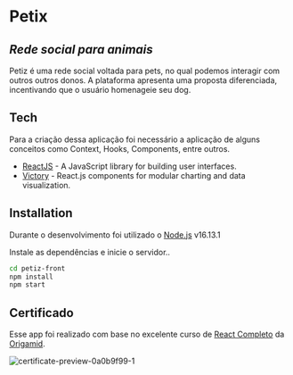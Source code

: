 # Petix

## _Rede social para animais_

Petiz é uma rede social voltada para pets, no qual podemos interagir com outros outros donos. A plataforma apresenta uma proposta diferenciada, incentivando que o usuário homenageie seu dog.

## Tech

Para a criação dessa aplicação foi necessário a aplicação de alguns conceitos como Context, Hooks, Components, entre outros.

- [ReactJS] - A JavaScript library for building user interfaces.
- [Victory] - React.js components for modular charting and data visualization.

## Installation

Durante o desenvolvimento foi utilizado o [Node.js](https://nodejs.org/) v16.13.1

Instale as dependências e inicie o servidor..

```sh
cd petiz-front
npm install
npm start
```

## Certificado

Esse app foi realizado com base no excelente curso de [React Completo] da [Origamid].

![certificate-preview-0a0b9f99-1](https://user-images.githubusercontent.com/5272312/148141916-6ab32176-921e-4a61-b85e-5e5db893f254.jpg)

[//]: # "These are reference links used in the body of this note and get stripped out when the markdown processor does its job. There is no need to format nicely because it shouldn't be seen. Thanks SO - http://stackoverflow.com/questions/4823468/store-comments-in-markdown-syntax"
[react completo]: https://www.origamid.com/curso/react-completo/
[origamid]: https://www.origamid.com/
[node.js]: http://nodejs.org
[victory]: https://formidable.com/open-source/victory/
[reactjs]: https://reactjs.org/
